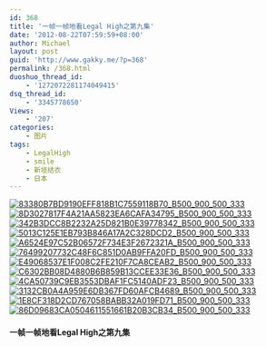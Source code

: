 ```yaml
---
id: 368
title: '一帧一帧地看Legal High之第九集'
date: '2012-08-22T07:59:59+08:00'
author: Michael
layout: post
guid: 'http://www.gakky.me/?p=368'
permalink: /368.html
duoshuo_thread_id:
    - '1272072281174049415'
dsq_thread_id:
    - '3345778650'
Views:
    - '207'
categories:
    - 图片
tags:
    - LegalHigh
    - smile
    - 新垣结衣
    - 日本
---
```


[![83380B7BD9190EFF818B1C7559118B70_B500_900_500_333](http://www.yui-aragaki.org/wp-content/uploads/img/83380B7BD9190EFF818B1C7559118B70_B500_900_500_333.jpeg)](http://www.yui-aragaki.org/wp-content/uploads/img/83380B7BD9190EFF818B1C7559118B70_B1280_1280_540_360.jpeg) [![8D3027817F4A21AA5823EA6CAFA34795_B500_900_500_333](http://www.yui-aragaki.org/wp-content/uploads/img/8D3027817F4A21AA5823EA6CAFA34795_B500_900_500_333.jpeg)](http://www.yui-aragaki.org/wp-content/uploads/img/8D3027817F4A21AA5823EA6CAFA34795_B1280_1280_540_360.jpeg) [![342B3DCC8B2232A25D821B0E39778342_B500_900_500_333](http://www.yui-aragaki.org/wp-content/uploads/img/342B3DCC8B2232A25D821B0E39778342_B500_900_500_333.jpeg)](http://www.yui-aragaki.org/wp-content/uploads/img/342B3DCC8B2232A25D821B0E39778342_B1280_1280_540_360.jpeg) [![5013C125E1EB793B846A17A2C328DCD2_B500_900_500_333](http://www.yui-aragaki.org/wp-content/uploads/img/5013C125E1EB793B846A17A2C328DCD2_B500_900_500_333.jpeg)](http://www.yui-aragaki.org/wp-content/uploads/img/5013C125E1EB793B846A17A2C328DCD2_B1280_1280_540_360.jpeg) [![A6524E97C52B06572F734E3F2672321A_B500_900_500_333](http://www.yui-aragaki.org/wp-content/uploads/img/A6524E97C52B06572F734E3F2672321A_B500_900_500_333.jpeg)](http://www.yui-aragaki.org/wp-content/uploads/img/A6524E97C52B06572F734E3F2672321A_B1280_1280_540_360.jpeg) [![76499207732C48F6C851D0AB9FFA20FD_B500_900_500_333](http://www.yui-aragaki.org/wp-content/uploads/img/76499207732C48F6C851D0AB9FFA20FD_B500_900_500_333.jpeg)](http://www.yui-aragaki.org/wp-content/uploads/img/76499207732C48F6C851D0AB9FFA20FD_B1280_1280_540_360.jpeg) [![E49068537E1F008C2FE210F7CA8CEAB2_B500_900_500_333](http://www.yui-aragaki.org/wp-content/uploads/img/E49068537E1F008C2FE210F7CA8CEAB2_B500_900_500_333.jpeg)](http://www.yui-aragaki.org/wp-content/uploads/img/E49068537E1F008C2FE210F7CA8CEAB2_B1280_1280_540_360.jpeg) [![C6302BB08D4880B6B859B13CCEE33E36_B500_900_500_333](http://www.yui-aragaki.org/wp-content/uploads/img/C6302BB08D4880B6B859B13CCEE33E36_B500_900_500_333.jpeg)](http://www.yui-aragaki.org/wp-content/uploads/img/C6302BB08D4880B6B859B13CCEE33E36_B1280_1280_540_360.jpeg) [![4CA50739C9EB3553DBAF1FC5140ADF23_B500_900_500_333](http://www.yui-aragaki.org/wp-content/uploads/img/4CA50739C9EB3553DBAF1FC5140ADF23_B500_900_500_333.jpeg)](http://www.yui-aragaki.org/wp-content/uploads/img/4CA50739C9EB3553DBAF1FC5140ADF23_B1280_1280_540_360.jpeg) [![3132CB0A4A959E6DB367FD60AFCB4689_B500_900_500_333](http://www.yui-aragaki.org/wp-content/uploads/img/3132CB0A4A959E6DB367FD60AFCB4689_B500_900_500_333.jpeg)](http://www.yui-aragaki.org/wp-content/uploads/img/3132CB0A4A959E6DB367FD60AFCB4689_B1280_1280_540_360.jpeg) [![1E8CF318D2CD767058BABB32A019FD71_B500_900_500_333](http://www.yui-aragaki.org/wp-content/uploads/img/1E8CF318D2CD767058BABB32A019FD71_B500_900_500_333.jpeg)](http://www.yui-aragaki.org/wp-content/uploads/img/1E8CF318D2CD767058BABB32A019FD71_B1280_1280_540_360.jpeg) [![86D09683CA0504611551661B20B3CB34_B500_900_500_333](http://www.yui-aragaki.org/wp-content/uploads/img/86D09683CA0504611551661B20B3CB34_B500_900_500_333.jpeg)](http://www.yui-aragaki.org/wp-content/uploads/img/86D09683CA0504611551661B20B3CB34_B1280_1280_540_360.jpeg)

#### 一帧一帧地看Legal High之第九集